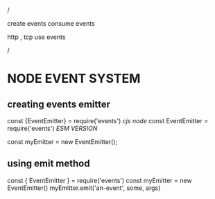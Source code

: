 /

create events
consume events

http , tcp use events

/


# NODE EVENT SYSTEM



## creating events emitter


const {EventEmitter} = require('events') *cjs node*
const EventEmitter = require('events') *ESM VERSION*

const myEmitter = new EventEmitter();


## using emit method

const { EventEmitter } = require('events')
const myEmitter = new EventEmitter()
myEmitter.emit('an-event', some, args)

